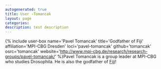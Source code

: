 ```yaml
---
autogenerated: true
title: User ›Tomancak
layout: page
categories: 
description: test description
---
```


{% include user-box name='Pavel Tomancak' title='Godfather of Fiji' affiliation='MPI-CBG Dresden' loci='pavel-tomancak' github='tomancak' osrc='tomancak' website='http://www.mpi-cbg.de/research/research-groups/pavel-tomancak/' %}Pavel Tomancak is a group leader at MPI-CBG who studies Drosophila. He is also the godfather of [Fiji](/fiji)!
